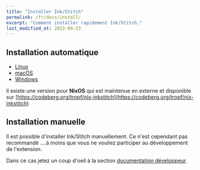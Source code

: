 ```yaml
---
title: "Installer Ink/Stitch"
permalink: /fr/docs/install/
excerpt: "Comment installer rapidement Ink/Stitch."
last_modified_at: 2023-09-23
---
```


## Installation automatique 

* <i class="fab fa-linux"></i> [Linux](/fr/docs/install-linux/)
* <i class="fab fa-apple"></i> [macOS](/fr/docs/install-macos/)
* <i class="fab fa-windows"></i> [Windows](/fr/docs/install-windows/)

Il existe une version pour  **NixOS** qui est maintenue en externe et disponible sur [https://codeberg.org/tropf/nix-inkstitch](https://codeberg.org/tropf/nix-inkstitch)

## Installation manuelle

Il est possible d'installer Ink/Stitch manuellement. Ce n'est cependant pas recommandé ....à moins que vous ne vouliez participer au développement de l'extension.

Dans ce cas jetez un coup d'oeil à la section [documentation développeur](/fr/developers/inkstitch/manual-setup/).
